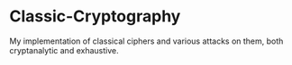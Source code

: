 # Classic-Cryptography
My implementation of classical ciphers and various attacks on them, both cryptanalytic and exhaustive.
